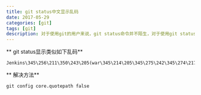 ```yaml
---
title: git status中文显示乱码
date: 2017-05-29
categories: [git]
tags: [git]
description: 对于使用git的用户来说，git status命令并不陌生，对于使用git status中文乱码的问题，显然会影响我们的使用效率。
---
```

** git status显示类似如下乱码**
```git
Jenkins\345\256\211\350\243\205(war\345\214\205\345\275\242\345\274\217).md
```
** 解决方法**
```git
git config core.quotepath false
```
